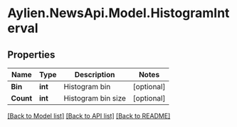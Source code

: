 
# Aylien.NewsApi.Model.HistogramInterval

## Properties

Name | Type | Description | Notes
------------ | ------------- | ------------- | -------------
**Bin** | **int** | Histogram bin | [optional] 
**Count** | **int** | Histogram bin size | [optional] 

[[Back to Model list]](../README.md#documentation-for-models)
[[Back to API list]](../README.md#documentation-for-api-endpoints)
[[Back to README]](../README.md)


